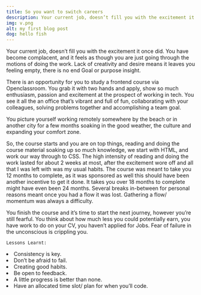 ```yaml
---
title: So you want to switch careers
description: Your current job, doesn’t fill you with the excitement it once did. You have become complacent, and it feels as though you are just going through the motions of doing the work. Lack of creativity and desire means it leaves you feeling empty, there is no end Goal or purpose insight.
img: v.png
alt: my first blog post
dog: hello fish
---
```

<!-- <img src="v.png" width="100" height="100"> -->
 <info-box>
  <template #info-box>
    This is a vue component inside markdown using slots
    sure wait this actually does work
  </template>
</info-box>

<div class="p-4 mb-4 text-green bg-blue-500">
 
  <p>Your current job, doesn’t fill you with the excitement it once did. You have become complacent, and it feels as though you are just going through the motions of doing the work. Lack of creativity and desire means it leaves you feeling empty, there is no end Goal or purpose insight. </p>

  <p>
  There is an opportunity for you to study a frontend course via Openclassroom. You grab it with two hands and apply, show so much enthusiasm, passion and excitement at the prospect of working in tech. You see it all the an office that’s vibrant and full of fun, collaborating with your colleagues, solving problems together and accomplishing a team goal. 
  </p>
  
  <p>
  You picture yourself working remotely somewhere by the beach or in another city for a few months soaking in the good weather, the culture and expanding your comfort zone. 
  </p>
  So, the course starts and you are on top things, reading and doing the course material soaking up so much knowledge, we start with HTML, and work our way through to CSS. The high intensity of reading and doing the work lasted for about 2 weeks at most, after the excitement wore off and all that I was left with was my usual habits. The course was meant to take you 12 months to complete, as it was sponsored as well this should have been another incentive to get it done. It takes you over 18 months to complete might have even been 24 months. Several breaks in-between for personal reasons meant once you had a flow it was lost. Gathering a flow/ momentum was always a difficulty. 

  <p>
  You finish the course and it’s time to start the next journey, however you’re still fearful. You think about how much less you could potentially earn, you have work to do on your CV, you haven’t applied for Jobs. Fear of failure in the unconscious is crippling you. 
  </p>
    
    Lessons Learnt:

<li>Consistency is key.</li>
<li>Don’t be afraid to fail.</li>
<li>Creating good habits.</li>
<li>Be open to feedback.</li>
<li> A little progress is better than none.</l>
<li>Have an allocated time slot/ plan for when you’ll code.</li>

</div>



<!-- # My first blog post 
## Link about shoes

This is some more info

### potatoes best supds

This is some more info

### how is it connected

This is some more info

## This is another heading

This is some more info

Welcome to my first blog post using content module -->

